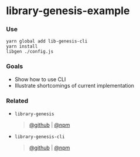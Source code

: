 # library-genesis-example

### Use

```
yarn global add lib-genesis-cli
yarn install
libgen ./config.js
```

### Goals

* Show how to use CLI
* Illustrate shortcomings of current implementation

### Related

* `library-genesis`

  > [@github](https://github.com/servexyz/library-genesis) | [@npm](https://www.npmjs.com/package/library-genesis)

* `library-genesis-cli`

  > [@github](https://github.com/servexyz/library-genesis-cli) | [@npm](https://www.npmjs.com/package/library-genesis-cli)

```

```
